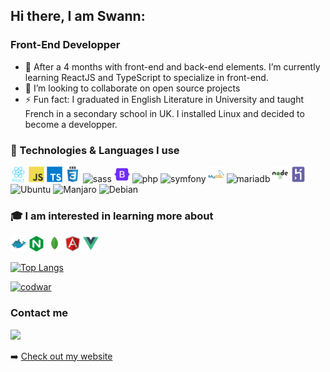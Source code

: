
## Hi there, I am Swann:
### Front-End Developper

- 🌱 After a 4 months  with front-end and back-end elements. I’m currently learning ReactJS and TypeScript to specialize in front-end.
- 👯 I’m looking to collaborate on open source projects
- ⚡ Fun fact: I graduated in English Literature in University and taught French in a secondary school in UK. I installed Linux and decided to become a developper.



### :wrench: Technologies & Languages I use
 <p>
<img src="https://raw.githubusercontent.com/devicons/devicon/master/icons/react/react-original-wordmark.svg" alt="react" title="ReactJS" width="25" height="25" />

<img src="https://raw.githubusercontent.com/devicons/devicon/master/icons/javascript/javascript-original.svg" alt="javascript" title="JavaScript" width="25" height="25" />
<img src="https://raw.githubusercontent.com/devicons/devicon/master/icons/typescript/typescript-original.svg" alt="typescript" title="TypeScript" width="25" height="25" />


<img src="https://raw.githubusercontent.com/devicons/devicon/master/icons/css3/css3-original-wordmark.svg" alt="css3" title="css" width="25" height="25" />
<img src="https://user-images.githubusercontent.com/71760899/116682993-4cee7900-a9af-11eb-889d-49fbc9ebb2f8.png" alt="sass" title="sass" width="25" height="25" />
<img src="https://raw.githubusercontent.com/devicons/devicon/master/icons/bootstrap/bootstrap-plain.svg" alt="bootstrap" title="bootstrap" width="25" height="25" />

<img src="https://user-images.githubusercontent.com/71760899/116664772-33dacd80-a999-11eb-99d6-be6a10726c4c.png" alt="php" title="php" width="25" height="25" />
<img src="https://user-images.githubusercontent.com/71760899/116664148-5b7d6600-a998-11eb-967d-eb09c65b8a3c.png" alt="symfony" width="25" title ="symfony" height="25" />

<img src="https://raw.githubusercontent.com/devicons/devicon/master/icons/mysql/mysql-original-wordmark.svg" alt="mysql" width="25" title="mysql" height="25" />
 <img src="https://user-images.githubusercontent.com/71760899/116682263-52978f00-a9ae-11eb-94c7-516d9ad4cd35.png" alt="mariadb" title="mariadb" width="25" height="25" />
<img src="https://raw.githubusercontent.com/devicons/devicon/master/icons/nodejs/nodejs-original-wordmark.svg" alt="nodejs" title = "nodejs" width="25" height="25" />

<img src="https://raw.githubusercontent.com/devicons/devicon/master/icons/heroku/heroku-plain.svg" alt="heroku" title="heroku" width="25" height="25" />

 
<img src="https://user-images.githubusercontent.com/71760899/116666565-6259a800-a99b-11eb-9f4a-72f6a6587066.png" alt="Ubuntu" title="ubuntu" width="25" height="25" />
<img src="https://user-images.githubusercontent.com/71760899/116665066-92a04700-a999-11eb-9628-171425e9bb90.png" alt="Manjaro" title="manjaro linux"width="25" height="25" />
<img src="https://user-images.githubusercontent.com/71760899/116665329-f0349380-a999-11eb-93bb-3e98ce360bc0.png" alt="Debian" title ="debian" width="25" height="25" />



### :mortar_board: I am interested in learning more about
<p>
 <img src="https://raw.githubusercontent.com/devicons/devicon/master/icons/docker/docker-original.svg" alt="Docker" title="Docker" width="25" height="25" />
 <img src="https://raw.githubusercontent.com/devicons/devicon/master/icons/nginx/nginx-original.svg" alt="nginx" title="nginx" width="25" height="25" />
 <img src="https://raw.githubusercontent.com/devicons/devicon/master/icons/mongodb/mongodb-original.svg" alt="mongodb" title="mongodb" width="25" height="25" />
 <img src="https://raw.githubusercontent.com/devicons/devicon/master/icons/angularjs/angularjs-original.svg" alt="angular-js" title="angular" width="25" height="25" />
 <img src="https://raw.githubusercontent.com/devicons/devicon/master/icons/vuejs/vuejs-original.svg" alt="vue" title="VueJS" width="25" height="25" />
</p>


 
[![Top Langs](https://github-readme-stats.vercel.app/api/top-langs/?username=swann-martin&layout=compact)](https://github.com/swann-martin/github-readme-stats)

<a href="https://www.codewars.com/users/swannwho/" target="_blank" rel="noopener noreferrer">
 <img src="https://www.codewars.com/users/swannwho/badges/micro" alt="codwar" title="codewar"/>
</a>

### Contact me
[![](https://img.shields.io/badge/linkedin-%230077B5.svg?&style=for-the-badge&logo=linkedin&logoColor=white0e76a8)](https://www.linkedin.com/in/swann-martin/) 


:arrow_right: [Check out my website](https://swannwho.com/)

